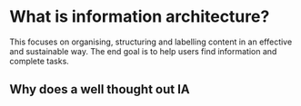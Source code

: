 # What is information architecture?
This focuses on organising, structuring and labelling content in an effective and sustainable way. The end goal is to help users find information and complete tasks.

## Why does a well thought out IA 